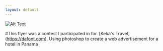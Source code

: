 ```yaml
---
layout: default
---
```



[![Alt Text](https://farm8.staticflickr.com/7464/16309920276_47a6c4ef09_b.jpg)](http://jhermida.github.io/project5)

#This flyer was a contest I participated in for. [Keka's Travel] (https://dafont.com). Using photoshop to create a web advertisement for a hotel in Panama 


